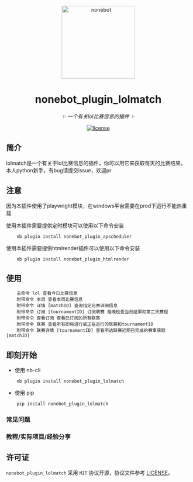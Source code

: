 <!-- markdownlint-disable MD033 MD041-->
<p align="center">
  <a href="https://v2.nonebot.dev/"><img src="https://v2.nonebot.dev/logo.png" width="200" height="200" alt="nonebot"></a>
</p>

<div align="center">

# nonebot_plugin_lolmatch

<!-- prettier-ignore-start -->
<!-- markdownlint-disable-next-line MD036 -->
_✨ 一个有关lol比赛信息的插件 ✨_
<!-- prettier-ignore-end -->

</div>

<p align="center">
  <a href="https://raw.githubusercontent.com/nonebot/nonebot2/master/LICENSE">
    <img src="https://img.shields.io/github/license/nonebot/nonebot2" alt="license">
  </a>

## 简介

lolmatch是一个有关于lol比赛信息的插件，你可以用它来获取每天的比赛结果。本人python新手，有bug请提交issue，欢迎pr

## 注意

因为本插件使用了playwright模块，在windows平台需要在prod下运行不能热重载

使用本插件需要提供定时模块可以使用以下命令安装

```
    nb plugin install nonebot_plugin_apscheduler
```

使用本插件需要提供htmlrender插件可以使用以下命令安装

```
    nb plugin install nonebot_plugin_htmlrender
```

## 使用

        主命令 lol 查看今日比赛信息
        附带命令 本周 查看本周比赛信息
        附带命令 详情 [matchID] 查询指定比赛详细信息
        附带命令 订阅 [tournamentID] 订阅联赛 每晚检查当日结果和第二天赛程
        附带命令 查看订阅 查看已订阅的所有联赛
        附带命令 联赛 查看所有即将进行或正在进行的联赛和tournamentID
        附带命令 联赛详情 [tournamentID] 查看所选联赛近期已完成的赛事获取 [matchID]

## 即刻开始

- 使用 nb-cli

```
    nb plugin install nonebot_plugin_lolmatch
```

- 使用 pip

```
    pip install nonebot_plugin_lolmatch
```

### 常见问题

### 教程/实际项目/经验分享

## 许可证

`nonebot_plugin_lolmatch` 采用 `MIT` 协议开源，协议文件参考 [LICENSE](./LICENSE)。

